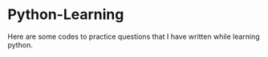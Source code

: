 # Python-Learning
Here are some codes to practice questions that I have written while learning python.
